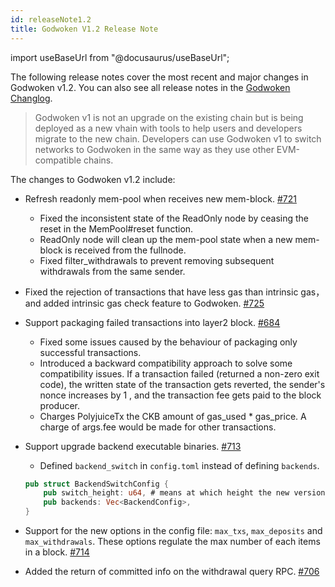```yaml
---
id: releaseNote1.2
title: Godwoken V1.2 Release Note
---
```

import useBaseUrl from "@docusaurus/useBaseUrl";

The following release notes cover the most recent and major changes in Godwoken v1.2. You can also see all release notes in the [Godwoken Changlog](https://github.com/nervosnetwork/godwoken/blob/develop/CHANGELOG.md). 

> Godwoken v1 is not an upgrade on the existing chain but is being deployed as a new vhain with tools to help users and developers migrate to the new chain.  Developers can use Godwoken v1 to switch networks to Godwoken in the same way as they use other EVM-compatible chains.
> 

The changes to Godwoken v1.2 include:

- Refresh readonly mem-pool when receives new mem-block. [#721](https://github.com/nervosnetwork/godwoken/pull/721)
    - Fixed the inconsistent state of the ReadOnly node by ceasing the reset in the MemPool#reset function.
    - ReadOnly node will clean up the mem-pool state when a new mem-block is received from the fullnode.
    - Fixed filter_withdrawals to prevent removing subsequent withdrawals from the same sender.

- Fixed the rejection of transactions that have less gas than intrinsic gas，and added intrinsic gas check feature to Godwoken. [#725](https://github.com/nervosnetwork/godwoken/pull/725)

- Support packaging failed transactions into layer2 block. [#684](https://github.com/nervosnetwork/godwoken/pull/684)
    - Fixed some issues caused by the behaviour of packaging only successful transactions.
    - Introduced a backward compatibility approach to solve some compatibility issues. If a transaction failed (returned a non-zero exit code), the written state of the transaction gets reverted, the sender's nonce increases by 1 , and the transaction fee gets paid to the block producer.
    - Charges PolyjuiceTx the CKB amount of gas_used * gas_price. A charge of args.fee would be made for other transactions.

- Support upgrade backend executable binaries. [#713](https://github.com/nervosnetwork/godwoken/pull/713)
    - Defined `backend_switch` in `config.toml` instead of defining `backends`.
    
    ```rust
    pub struct BackendSwitchConfig {
        pub switch_height: u64, # means at which height the new version of backend is used.
        pub backends: Vec<BackendConfig>,
    }
    ```
    
- Support for the new options in the config file: `max_txs`, `max_deposits` and `max_withdrawals`. These options regulate the max number of each items in a block. [#714](https://github.com/nervosnetwork/godwoken/pull/714)

- Added the return of committed info on the withdrawal query RPC. [#706](https://github.com/nervosnetwork/godwoken/pull/706)
